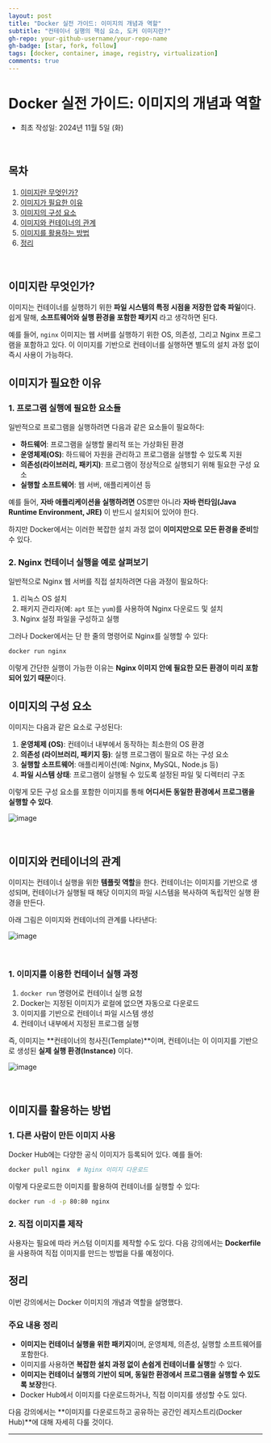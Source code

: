```yaml
---
layout: post
title: "Docker 실전 가이드: 이미지의 개념과 역할"
subtitle: "컨테이너 실행의 핵심 요소, 도커 이미지란?"
gh-repo: your-github-username/your-repo-name
gh-badge: [star, fork, follow]
tags: [docker, container, image, registry, virtualization]
comments: true
---
```


# Docker 실전 가이드: 이미지의 개념과 역할
- 최초 작성일: 2024년 11월 5일 (화)

<br>

## 목차
1. [이미지란 무엇인가?](#이미지란-무엇인가)
2. [이미지가 필요한 이유](#이미지가-필요한-이유)
3. [이미지의 구성 요소](#이미지의-구성-요소)
4. [이미지와 컨테이너의 관계](#이미지와-컨테이너의-관계)
5. [이미지를 활용하는 방법](#이미지를-활용하는-방법)
6. [정리](#정리)

<br>

## 이미지란 무엇인가?

이미지는 컨테이너를 실행하기 위한 **파일 시스템의 특정 시점을 저장한 압축 파일**이다. 쉽게 말해, **소프트웨어와 실행 환경을 포함한 패키지** 라고 생각하면 된다.

예를 들어, `nginx` 이미지는 웹 서버를 실행하기 위한 OS, 의존성, 그리고 Nginx 프로그램을 포함하고 있다. 이 이미지를 기반으로 컨테이너를 실행하면 별도의 설치 과정 없이 즉시 사용이 가능하다.

## 이미지가 필요한 이유

### 1. 프로그램 실행에 필요한 요소들
일반적으로 프로그램을 실행하려면 다음과 같은 요소들이 필요하다:
- **하드웨어**: 프로그램을 실행할 물리적 또는 가상화된 환경
- **운영체제(OS)**: 하드웨어 자원을 관리하고 프로그램을 실행할 수 있도록 지원
- **의존성(라이브러리, 패키지)**: 프로그램이 정상적으로 실행되기 위해 필요한 구성 요소
- **실행할 소프트웨어**: 웹 서버, 애플리케이션 등

예를 들어, **자바 애플리케이션을 실행하려면** OS뿐만 아니라 **자바 런타임(Java Runtime Environment, JRE)** 이 반드시 설치되어 있어야 한다.

하지만 Docker에서는 이러한 복잡한 설치 과정 없이 **이미지만으로 모든 환경을 준비**할 수 있다.

### 2. Nginx 컨테이너 실행을 예로 살펴보기
일반적으로 Nginx 웹 서버를 직접 설치하려면 다음 과정이 필요하다:
1. 리눅스 OS 설치
2. 패키지 관리자(예: `apt` 또는 `yum`)를 사용하여 Nginx 다운로드 및 설치
3. Nginx 설정 파일을 구성하고 실행

그러나 Docker에서는 단 한 줄의 명령어로 Nginx를 실행할 수 있다:

```bash
docker run nginx
```

이렇게 간단한 실행이 가능한 이유는 **Nginx 이미지 안에 필요한 모든 환경이 미리 포함되어 있기 때문**이다.

## 이미지의 구성 요소

이미지는 다음과 같은 요소로 구성된다:

1. **운영체제 (OS)**: 컨테이너 내부에서 동작하는 최소한의 OS 환경
2. **의존성 (라이브러리, 패키지 등)**: 실행 프로그램이 필요로 하는 구성 요소
3. **실행할 소프트웨어**: 애플리케이션(예: Nginx, MySQL, Node.js 등)
4. **파일 시스템 상태**: 프로그램이 실행될 수 있도록 설정된 파일 및 디렉터리 구조

이렇게 모든 구성 요소를 포함한 이미지를 통해 **어디서든 동일한 환경에서 프로그램을 실행할 수 있다**.

![image](https://github.com/user-attachments/assets/85e4448d-b3bf-4875-8cbd-937b609b41be)

<br>

## 이미지와 컨테이너의 관계

이미지는 컨테이너 실행을 위한 **템플릿 역할**을 한다. 컨테이너는 이미지를 기반으로 생성되며, 컨테이너가 실행될 때 해당 이미지의 파일 시스템을 복사하여 독립적인 실행 환경을 만든다.

아래 그림은 이미지와 컨테이너의 관계를 나타낸다:

![image](https://github.com/user-attachments/assets/bc18d8ef-13a4-4f81-8f31-b2f78025ee05)

<br>

### 1. 이미지를 이용한 컨테이너 실행 과정
1. `docker run` 명령어로 컨테이너 실행 요청
2. Docker는 지정된 이미지가 로컬에 없으면 자동으로 다운로드
3. 이미지를 기반으로 컨테이너 파일 시스템 생성
4. 컨테이너 내부에서 지정된 프로그램 실행

즉, 이미지는 **컨테이너의 청사진(Template)**이며, 컨테이너는 이 이미지를 기반으로 생성된 **실제 실행 환경(Instance)** 이다.

![image](https://github.com/user-attachments/assets/b6431450-1137-4173-a984-59a8005ef8e6)

<br>

## 이미지를 활용하는 방법

### 1. 다른 사람이 만든 이미지 사용
Docker Hub에는 다양한 공식 이미지가 등록되어 있다. 예를 들어:

```bash
docker pull nginx  # Nginx 이미지 다운로드
```

이렇게 다운로드한 이미지를 활용하여 컨테이너를 실행할 수 있다:

```bash
docker run -d -p 80:80 nginx
```

### 2. 직접 이미지를 제작
사용자는 필요에 따라 커스텀 이미지를 제작할 수도 있다. 다음 강의에서는 **Dockerfile**을 사용하여 직접 이미지를 만드는 방법을 다룰 예정이다.

## 정리

이번 강의에서는 Docker 이미지의 개념과 역할을 설명했다.

### 주요 내용 정리
- **이미지는 컨테이너 실행을 위한 패키지**이며, 운영체제, 의존성, 실행할 소프트웨어를 포함한다.
- 이미지를 사용하면 **복잡한 설치 과정 없이 손쉽게 컨테이너를 실행**할 수 있다.
- **이미지는 컨테이너 실행의 기반이 되며, 동일한 환경에서 프로그램을 실행할 수 있도록 보장**한다.
- Docker Hub에서 이미지를 다운로드하거나, 직접 이미지를 생성할 수도 있다.

다음 강의에서는 **이미지를 다운로드하고 공유하는 공간인 레지스트리(Docker Hub)**에 대해 자세히 다룰 것이다.

---


